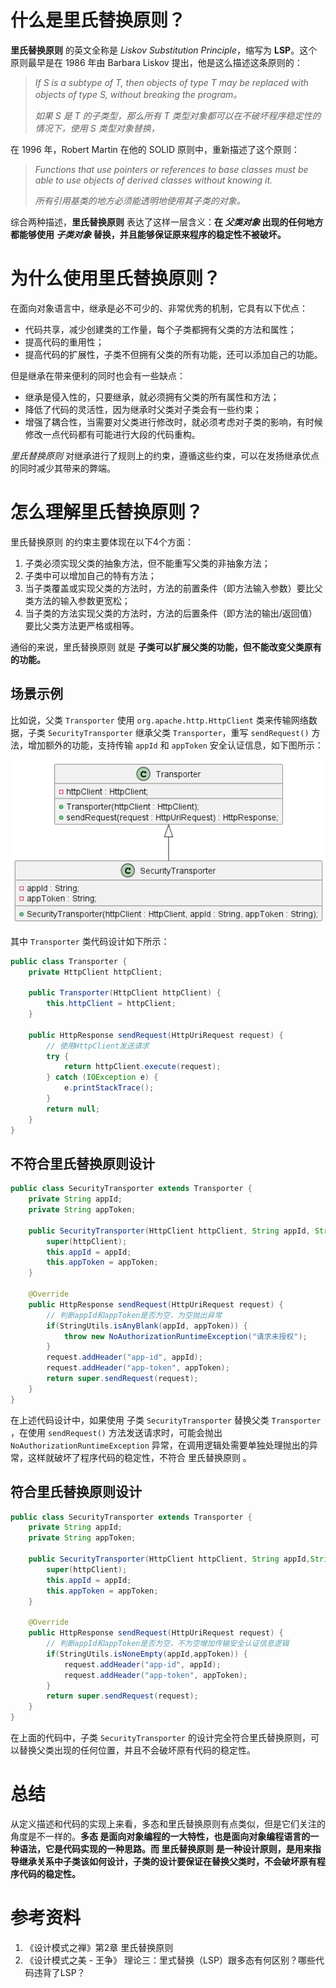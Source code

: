 # 什么是里氏替换原则？

**里氏替换原则** 的英文全称是 *Liskov Substitution Principle*，缩写为 **LSP**。这个原则最早是在 1986 年由 Barbara Liskov 提出，他是这么描述这条原则的：

> *If S is a subtype of T, then objects of type T may be replaced with objects of type S, without breaking the program。*
>
> *如果 S 是 T 的子类型，那么所有 T 类型对象都可以在不破坏程序稳定性的情况下，使用 S 类型对象替换，*

在 1996 年，Robert Martin 在他的 SOLID 原则中，重新描述了这个原则：

> *Functions that use pointers or references to base classes must be able to use objects of derived classes without knowing it.*
>
> *所有引用基类的地方必须能透明地使用其子类的对象。*

综合两种描述，**里氏替换原则** 表达了这样一层含义：**在 *父类对象* 出现的任何地方都能够使用 *子类对象* 替换，并且能够保证原来程序的稳定性不被破坏。**

# 为什么使用里氏替换原则？

在面向对象语言中，继承是必不可少的、非常优秀的机制，它具有以下优点：

- 代码共享，减少创建类的工作量，每个子类都拥有父类的方法和属性；
- 提高代码的重用性；
- 提高代码的扩展性，子类不但拥有父类的所有功能，还可以添加自己的功能。

但是继承在带来便利的同时也会有一些缺点：

- 继承是侵入性的，只要继承，就必须拥有父类的所有属性和方法；
- 降低了代码的灵活性，因为继承时父类对子类会有一些约束；
- 增强了耦合性，当需要对父类进行修改时，就必须考虑对子类的影响，有时候修改一点代码都有可能进行大段的代码重构。

*里氏替换原则* 对继承进行了规则上的约束，遵循这些约束，可以在发扬继承优点的同时减少其带来的弊端。

# 怎么理解里氏替换原则？

里氏替换原则 的约束主要体现在以下4个方面：

1. 子类必须实现父类的抽象方法，但不能重写父类的非抽象方法；
2. 子类中可以增加自己的特有方法；
3. 当子类覆盖或实现父类的方法时，方法的前置条件（即方法输入参数）要比父类方法的输入参数更宽松；
4. 当子类的方法实现父类的方法时，方法的后置条件（即方法的输出/返回值）要比父类方法更严格或相等。

通俗的来说，里氏替换原则 就是 **子类可以扩展父类的功能，但不能改变父类原有的功能。**

## 场景示例

比如说，父类 `Transporter` 使用 `org.apache.http.HttpClient` 类来传输网络数据，子类 `SecurityTransporter` 继承父类 `Transporter`，重写 `sendRequest()` 方法，增加额外的功能，支持传输 `appId` 和 `appToken` 安全认证信息，如下图所示：

![TransporterLSP](../../resources/principles/uml/TransporterLSP.png)

其中 `Transporter` 类代码设计如下所示：

```java
public class Transporter {
    private HttpClient httpClient;

    public Transporter(HttpClient httpClient) {
        this.httpClient = httpClient;
    }

    public HttpResponse sendRequest(HttpUriRequest request) {
        // 使用HttpClient发送请求
        try {
            return httpClient.execute(request);
        } catch (IOException e) {
            e.printStackTrace();
        }
        return null;
    }
}
```

## 不符合里氏替换原则设计

```java
public class SecurityTransporter extends Transporter {
    private String appId;
    private String appToken;

    public SecurityTransporter(HttpClient httpClient, String appId, String appToken) {
        super(httpClient);
        this.appId = appId;
        this.appToken = appToken;
    }

    @Override
    public HttpResponse sendRequest(HttpUriRequest request) {
        // 判断appId和appToken是否为空，为空抛出异常
        if(StringUtils.isAnyBlank(appId, appToken)) {
            throw new NoAuthorizationRuntimeException("请求未授权");
        }
        request.addHeader("app-id", appId);
        request.addHeader("app-token", appToken);
        return super.sendRequest(request);
    }
}
```

在上述代码设计中，如果使用 子类 `SecurityTransporter` 替换父类 `Transporter` ，在使用 `sendRequest()` 方法发送请求时，可能会抛出 `NoAuthorizationRuntimeException` 异常，在调用逻辑处需要单独处理抛出的异常，这样就破坏了程序代码的稳定性，不符合 里氏替换原则 。

## 符合里氏替换原则设计 

```java
public class SecurityTransporter extends Transporter {
    private String appId;
    private String appToken;

    public SecurityTransporter(HttpClient httpClient, String appId,String appToken) {
        super(httpClient);
        this.appId = appId;
        this.appToken = appToken;
    }

    @Override
    public HttpResponse sendRequest(HttpUriRequest request) {
        // 判断appId和appToken是否为空，不为空增加传输安全认证信息逻辑
        if(StringUtils.isNoneEmpty(appId,appToken)) {
            request.addHeader("app-id", appId);
            request.addHeader("app-token", appToken);
        }
        return super.sendRequest(request);
    }
}
```

在上面的代码中，子类 `SecurityTransporter` 的设计完全符合里氏替换原则，可以替换父类出现的任何位置，并且不会破坏原有代码的稳定性。

# 总结

从定义描述和代码的实现上来看，多态和里氏替换原则有点类似，但是它们关注的角度是不一样的。**多态 是面向对象编程的一大特性，也是面向对象编程语言的一种语法，它是代码实现的一种思路。而 里氏替换原则 是一种设计原则，是用来指导继承关系中子类该如何设计，子类的设计要保证在替换父类时，不会破坏原有程序代码的稳定性。**

# 参考资料

1. 《设计模式之禅》第2章 里氏替换原则
2. 《设计模式之美 - 王争》 理论三：里式替换（LSP）跟多态有何区别？哪些代码违背了LSP？
